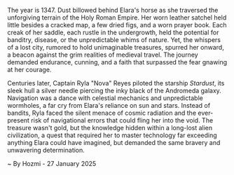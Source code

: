 
The year is 1347.  Dust billowed behind Elara's horse as she traversed the unforgiving terrain of the Holy Roman Empire.  Her worn leather satchel held little besides a cracked map, a few dried figs, and a worn prayer book.  Each creak of her saddle, each rustle in the undergrowth, held the potential for banditry, disease, or the unpredictable whims of nature.  Yet, the whispers of a lost city, rumored to hold unimaginable treasures, spurred her onward, a beacon against the grim realities of medieval travel.  The journey demanded endurance, cunning, and a faith that surpassed the fear gnawing at her courage.


Centuries later, Captain Ryla "Nova" Reyes piloted the starship *Stardust*, its sleek hull a silver needle piercing the inky black of the Andromeda galaxy.  Navigation was a dance with celestial mechanics and unpredictable wormholes, a far cry from Elara's reliance on sun and stars.  Instead of bandits, Ryla faced the silent menace of cosmic radiation and the ever-present risk of navigational errors that could fling her into the void. The treasure wasn't gold, but the knowledge hidden within a long-lost alien civilization, a quest that required her to master technology far exceeding anything Elara could have imagined, but demanded the same bravery and unwavering determination.

~ By Hozmi - 27 January 2025

